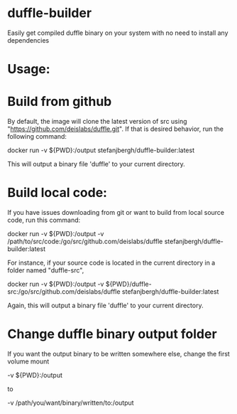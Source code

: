 # duffle-builder
Easily get compiled duffle binary on your system with no need to install any dependencies

# Usage:

# Build from github
By default, the image will clone the latest version of src using "https://github.com/deislabs/duffle.git". If that is desired behavior, run the following command:

docker run -v ${PWD}:/output stefanjbergh/duffle-builder:latest

This will output a binary file 'duffle' to your current directory.

# Build local code:
If you have issues downloading from git or want to build from local source code, run this command:

docker run -v ${PWD}:/output -v /path/to/src/code:/go/src/github.com/deislabs/duffle stefanjbergh/duffle-builder:latest

For instance, if your source code is located in the current directory in a folder named "duffle-src",

docker run -v ${PWD}:/output -v ${PWD}/duffle-src:/go/src/github.com/deislabs/duffle stefanjbergh/duffle-builder:latest

Again, this will output a binary file 'duffle' to your current directory.


# Change duffle binary output folder
If you want the output binary to be written somewhere else, change the first volume mount

-v ${PWD}:/output

to

-v /path/you/want/binary/written/to:/output
